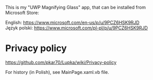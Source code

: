 
 This is my "UWP Magnifying Glass" app, that can be installed from Microsoft Store:

 English: https://www.microsoft.com/en-us/p/u/9PCZ6HSK9RJD  <br />
 Język polski: https://www.microsoft.com/pl-pl/p/u/9PCZ6HSK9RJD



# Privacy policy
 https://github.com/pkar70/Lupka/wiki/Privacy-policy

 For history (in Polish), see MainPage.xaml.vb file.

